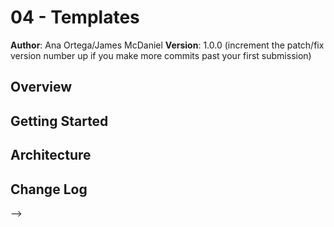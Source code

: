 # 04 - Templates

**Author**: Ana Ortega/James McDaniel
**Version**: 1.0.0 (increment the patch/fix version number up if you make more commits past your first submission)

## Overview
<!-- Provide a high level overview of what this application is and why you are building it, beyond the fact that it's an assignment for a Code Fellows 301 class. (i.e. What's your problem domain?) -->

## Getting Started
<!-- What are the steps that a user must take in order to build this app on their own machine and get it running? -->


## Architecture
<!-- Provide a detailed description of the application design. What technologies (languages, libraries, etc) you're using, and any other relevant design information. -->

## Change Log
<!-- Use this are to document the iterative changes made to your application as each feature is successfully implemented. Use time stamps. Here's an examples:

03-24-2018 11:00am - James forked Lab 04 repository and cloned it down to his local machine. He sent Ana an invitation to become a collaborator, and then proceeded created a copy of starter-code with the name ana-james. Once that was completed, he created a branch called ana-james.

03-24-2018 11:35am - James started off as the driver for our code. We worked through index.html together and completed it. We A-C-P to ana-james and merged to master.

03-24-2018 12:17pm - Comepleted article.js (first TODO)



## Credits and Collaborations
<!-- Give credit (and a link) to other people or resources that helped you build this application. -->
-->